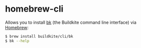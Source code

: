 # homebrew-cli

Allows you to install [bk](https://github.com/buildkite/cli) (the Buildkite command line interface) via [Homebrew](https://brew.sh):

```bash
$ brew install buildkite/cli/bk
$ bk --help
```
